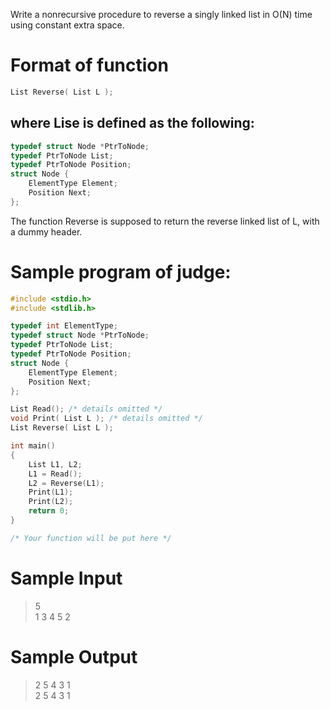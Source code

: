 Write a nonrecursive procedure to reverse a singly linked list in O(N) time using constant extra space.
# Format of function
```c
List Reverse( List L );
```

## where Lise is defined as the following:
```c
typedef struct Node *PtrToNode;
typedef PtrToNode List;
typedef PtrToNode Position;
struct Node {
    ElementType Element;
    Position Next;
};
```

The function Reverse is supposed to return the reverse linked list of L, with a dummy header.


# Sample program of judge:
```c
#include <stdio.h>
#include <stdlib.h>

typedef int ElementType;
typedef struct Node *PtrToNode;
typedef PtrToNode List;
typedef PtrToNode Position;
struct Node {
    ElementType Element;
    Position Next;
};

List Read(); /* details omitted */
void Print( List L ); /* details omitted */
List Reverse( List L );

int main()
{
    List L1, L2;
    L1 = Read();
    L2 = Reverse(L1);
    Print(L1);
    Print(L2);
    return 0;
}

/* Your function will be put here */


```

# Sample Input
>5\
>1 3 4 5 2


# Sample Output
>2 5 4 3 1\
>2 5 4 3 1


